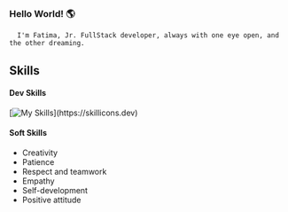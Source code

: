 ### Hello World! 🌎
      I'm Fatima, Jr. FullStack developer, always with one eye open, and the other dreaming.


## Skills
#### Dev Skills
[![My Skills](https://skillicons.dev/icons?i=js,html,css,react,emotion,figma,postgresql,ruby,rails,git,github,)](https://skillicons.dev)


#### Soft Skills
<ul>
  <li> Creativity </li>
  <li> Patience </li>
  <li> Respect and teamwork </li>
  <li> Empathy </li>
  <li> Self-development </li>
  <li> Positive attitude </li>
</ul>
